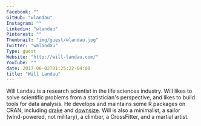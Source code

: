 ```yaml
---
Facebook: ""
GitHub: "wlandau"
Instagram: ""
Linkedin: "wlandau"
Pinterest: ""
Thumbnail: "img/guest/wlandau.jpg"
Twitter: "wmlandau"
Type: guest
Website: "http://will-landau.com/"
YouTube: ""
date: 2017-06-02T01:25:22-04:00
title: "Will Landau"
---
```


Will Landau is a research scientist in the life sciences industry. Will likes to solve scientific problems from a statistician's perspective, and likes to build tools for data analysis. He develops and maintains some R packages on CRAN, including [drake](https://cran.r-project.org/web/packages/drake/vignettes/drake.html) and [downsize](https://cran.r-project.org/web/packages/downsize/vignettes/downsize.html). Will is also a minimalist, a sailor (wind-powered, not military), a climber, a CrossFitter, and a martial artist.
